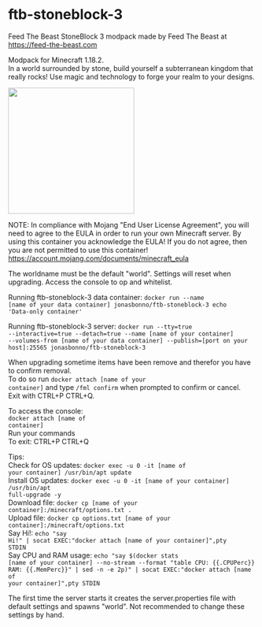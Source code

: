 # ftb-stoneblock-3
Feed The Beast StoneBlock 3 modpack
made by Feed The Beast at https://feed-the-beast.com

Modpack for Minecraft 1.18.2.</br>
In a world surrounded by stone, build yourself a subterranean kingdom that really rocks! Use magic and technology to forge your realm to your designs.

<img src="https://apps.modpacks.ch/modpacks/art/96/stoneblock_logo.png" width="256" height="256">

NOTE: In compliance with Mojang "End User License Agreement", you will need to agree to the EULA in order to run your own Minecraft server. By using this container you acknowledge the EULA! If you do not agree, then you are not permitted to use this container!
https://account.mojang.com/documents/minecraft_eula

The worldname must be the default "world". 
Settings will reset when upgrading.
Access the console to op and whitelist.

Running ftb-stoneblock-3 data container:
<code>docker run --name [name of your data container] jonasbonno/ftb-stoneblock-3 echo 'Data-only container'</code>

Running ftb-stoneblock-3 server:
<code>docker run --tty=true --interactive=true --detach=true --name [name of your container] --volumes-from [name of your data container] --publish=[port on your host]:25565 jonasbonno/ftb-stoneblock-3</code>

When upgrading sometime items have been remove and therefor you have to confirm removal. </br>
To do so run <code>docker attach [name of your container]</code> and type <code>/fml confirm</code> when prompted to confirm or cancel. </br>
Exit with CTRL+P CTRL+Q. </br>

To access the console:
</br><code>docker attach [name of container]</code>
</br>Run your commands
</br>To exit: CTRL+P CTRL+Q

Tips:
</br>Check for OS updates: <code>docker exec -u 0 -it [name of your container] /usr/bin/apt update</code>
</br>Install OS updates: <code>docker exec -u 0 -it [name of your container] /usr/bin/apt full-upgrade -y</code>
</br>Download file: <code>docker cp [name of your container]:/minecraft/options.txt .</code>
</br>Upload file: <code>docker cp options.txt [name of your container]:/minecraft/options.txt</code>
</br>Say Hi!: <code>echo "say Hi!" | socat EXEC:"docker attach [name of your container]",pty STDIN</code>
</br>Say CPU and RAM usage: <code>echo "say $(docker stats [name of your container] --no-stream --format "table CPU: {{.CPUPerc}} RAM: {{.MemPerc}}" | sed -n -e 2p)" | socat EXEC:"docker attach [name of your container]",pty STDIN</code>

The first time the server starts it creates the server.properties file with default settings and spawns "world". 
Not recommended to change these settings by hand.
